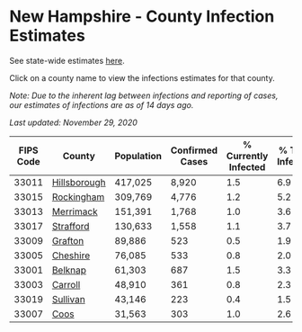 # New Hampshire - County Infection Estimates

See state-wide estimates [here](/infections/us-nh).

Click on a county name to view the infections estimates for that county.

*Note: Due to the inherent lag between infections and reporting of cases, our estimates of infections are as of 14 days ago.*

*Last updated: November 29, 2020*

|   FIPS Code |                       County |   Population |   Confirmed Cases |   % Currently Infected |   % Total Infected |
|-------------|------------------------------|--------------|-------------------|------------------------|--------------------|
|       33011 | [Hillsborough](hillsborough) |      417,025 |             8,920 |                    1.5 |                6.9 |
|       33015 |     [Rockingham](rockingham) |      309,769 |             4,776 |                    1.2 |                5.2 |
|       33013 |       [Merrimack](merrimack) |      151,391 |             1,768 |                    1.0 |                3.6 |
|       33017 |       [Strafford](strafford) |      130,633 |             1,558 |                    1.1 |                3.7 |
|       33009 |           [Grafton](grafton) |       89,886 |               523 |                    0.5 |                1.9 |
|       33005 |         [Cheshire](cheshire) |       76,085 |               533 |                    0.8 |                2.0 |
|       33001 |           [Belknap](belknap) |       61,303 |               687 |                    1.5 |                3.3 |
|       33003 |           [Carroll](carroll) |       48,910 |               361 |                    0.8 |                2.3 |
|       33019 |         [Sullivan](sullivan) |       43,146 |               223 |                    0.4 |                1.5 |
|       33007 |                 [Coos](coos) |       31,563 |               303 |                    1.0 |                2.6 |